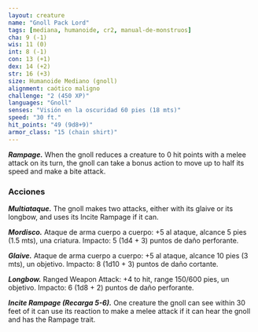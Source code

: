 ```yaml
---
layout: creature
name: "Gnoll Pack Lord"
tags: [mediana, humanoide, cr2, manual-de-monstruos]
cha: 9 (-1)
wis: 11 (0)
int: 8 (-1)
con: 13 (+1)
dex: 14 (+2)
str: 16 (+3)
size: Humanoide Mediano (gnoll)
alignment: caótico maligno
challenge: "2 (450 XP)"
languages: "Gnoll"
senses: "Visión en la oscuridad 60 pies (18 mts)"
speed: "30 ft."
hit_points: "49 (9d8+9)"
armor_class: "15 (chain shirt)"
---
```


***Rampage.*** When the gnoll reduces a creature to 0 hit points with a melee attack on its turn, the gnoll can take a bonus action to move up to half its speed and make a bite attack.

### Acciones

***Multiataque.*** The gnoll makes two attacks, either with its glaive or its longbow, and uses its Incite Rampage if it can.

***Mordisco.*** Ataque de arma cuerpo a cuerpo: +5 al ataque, alcance 5 pies (1.5 mts), una criatura. Impacto: 5 (1d4 + 3) puntos de daño perforante.

***Glaive.*** Ataque de arma cuerpo a cuerpo: +5 al ataque, alcance 10 pies (3 mts), un objetivo. Impacto: 8 (1d10 + 3) puntos de daño cortante.

***Longbow.*** Ranged Weapon Attack: +4 to hit, range 150/600 pies, un objetivo. Impacto: 6 (1d8 + 2) puntos de daño perforante.

***Incite Rampage (Recarga 5-6).*** One creature the gnoll can see within 30 feet of it can use its reaction to make a melee attack if it can hear the gnoll and has the Rampage trait.